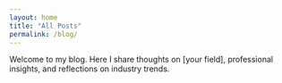 ```yaml
---
layout: home
title: "All Posts"
permalink: /blog/
---
```


Welcome to my blog. Here I share thoughts on [your field], professional insights, and reflections on industry trends.
